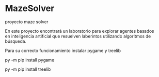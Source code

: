# MazeSolver
proyecto maze solver

En este proyecto encontrará un laboratorio para explorar agentes basados en inteligencia artificial
que resuelven laberintos utilizando algoritmos de búsqueda.


Para su correcto funcionamiento instalar pygame y treelib

py -m pip install pygame

py -m pip install treelib
